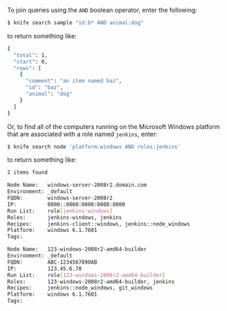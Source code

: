 To join queries using the `AND` boolean operator, enter the following:

``` bash
$ knife search sample "id:b* AND animal:dog"
```

to return something like:

``` bash
{
  "total": 1,
  "start": 0,
  "rows": [
    {
      "comment": "an item named baz",
      "id": "baz",
      "animal": "dog"
    }
  ]
}
```

Or, to find all of the computers running on the Microsoft Windows
platform that are associated with a role named `jenkins`, enter:

``` bash
$ knife search node 'platform:windows AND roles:jenkins'
```

to return something like:

``` bash
2 items found

Node Name:   windows-server-2008r2.domain.com
Environment: _default
FQDN:        windows-server-2008r2
IP:          0000::0000:0000:0000:0000
Run List:    role[jenkins-windows]
Roles:       jenkins-windows, jenkins
Recipes:     jenkins-client::windows, jenkins::node_windows
Platform:    windows 6.1.7601
Tags:

Node Name:   123-windows-2008r2-amd64-builder
Environment: _default
FQDN:        ABC-1234567890AB
IP:          123.45.6.78
Run List:    role[123-windows-2008r2-amd64-builder]
Roles:       123-windows-2008r2-amd64-builder, jenkins
Recipes:     jenkins::node_windows, git_windows
Platform:    windows 6.1.7601
Tags:
```